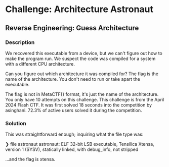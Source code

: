 # Challenge: Architecture Astronaut

## Reverse Engineering: Guess Architecture

### Description

We recovered this executable from a device, but we can't figure out how to make the program run. We suspect the code was compiled for a system with a different CPU architecture.

Can you figure out which architecture it was compiled for? The flag is the name of the architecture. You don't need to run or take apart the executable.

The flag is not in MetaCTF{} format, it's just the name of the architecture. You only have 10 attempts on this challenge.
This challenge is from the April 2024 Flash CTF. It was first solved 18 seconds into the competition by asinghani. 72.3% of active users solved it during the competition.

### Solution

This was straightforward enough; inquiring what the file type was:

❯ file astronaut
astronaut: ELF 32-bit LSB executable, Tensilica Xtensa, version 1 (SYSV), statically linked, with debug_info, not stripped

…and the flag is xtensa.